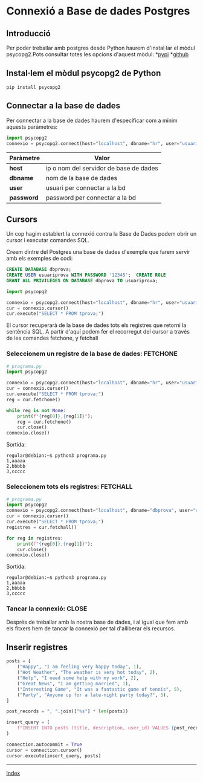 # Connexió a Base de dades Postgres

## Introducció

Per poder treballar amb postgres desde Python haurem d'instal·lar el mòdul psycopg2.Pots consultar totes les opcions d'aquest mòdul:
*[pypi](https://pypi.org/project/psycopg2/)
*[github](https://github.com/psycopg/psycopg2)



## Instal·lem el mòdul psycopg2 de Python

```
pip install psycopg2
```

## Connectar a la base de dades

Per connectar a la base de dades haurem d'especificar com a mínim aquests paràmetres:

```python
import psycopg2
connexio = psycopg2.connect(host="localhost", dbname="hr", user="usuariprova", password="12345")  
```

|Paràmetre| Valor |
|---------|-------|
|**host**| ip o nom del servidor de base de dades|
|**dbname**| nom de la base de dades|
|**user**| usuari per connectar a la bd|
|**password**| password per connectar a la bd|

## Cursors

Un cop hagim establert la connexió contra la Base de Dades podem obrir un cursor i executar comandes SQL.


Creem dintre del Postgres una base de dades d'exemple que farem servir amb els exemples de codi:

```sql
CREATE DATABASE dbprova;  
CREATE USER usuariprova WITH PASSWORD '12345';  CREATE ROLE
GRANT ALL PRIVILEGES ON DATABASE dbprova TO usuariprova;
```


```python
import psycopg2

connexio = psycopg2.connect(host="localhost", dbname="hr", user="usuariprova", password="12345")  
cur = connexio.cursor()
cur.execute("SELECT * FROM tprova;")  
```

El cursor recuperarà de la base de dades tots els registres que retorni la sentència SQL. A partir d'aquí podem fer el recorregut del cursor a través de les comandes fetchone, y fetchall

### Seleccionem un registre de la base de dades: FETCHONE


```python
# programa.py
import psycopg2

connexio = psycopg2.connect(host="localhost", dbname="hr", user="usuariprova", password="12345")  
cur = connexio.cursor()
cur.execute("SELECT * FROM tprova;")  
reg = cur.fetchone()

while reg is not None:  
    print(f"{reg[0]},{reg[1]}");  
    reg = cur.fetchone()
    cur.close()  
connexio.close()
```

Sortida:
```
regular@debian:~$ python3 programa.py
1,aaaaa  
2,bbbbb  
3,ccccc
```

### Seleccionem tots els registres: FETCHALL


```python
# programa.py
import psycopg2
connexio = psycopg2.connect(host="localhost", dbname="dbprova", user="usuariprova", password="12345")  
cur = connexio.cursor()
cur.execute("SELECT * FROM tprova;")  
registres = cur.fetchall()

for reg in registres:  
    print(f"{reg[0]},{reg[1]}");
    cur.close()  
connexio.close()
```

Sortida:
```
regular@debian:~$ python3 programa.py
1,aaaaa  
2,bbbbb  
3,ccccc
```

### Tancar la connexió: CLOSE

Després de treballar amb la nostra base de dades, i al igual que fem amb els fitxers hem de tancar la connexió per tal d'alliberar els recursos.


## Inserir registres

```python
posts = [
    ("Happy", "I am feeling very happy today", 1),
    ("Hot Weather", "The weather is very hot today", 2),
    ("Help", "I need some help with my work", 2),
    ("Great News", "I am getting married", 1),
    ("Interesting Game", "It was a fantastic game of tennis", 5),
    ("Party", "Anyone up for a late-night party today?", 3),
]

post_records = ", ".join(["%s"] * len(posts))

insert_query = (
    f"INSERT INTO posts (title, description, user_id) VALUES {post_records}"
)

connection.autocommit = True
cursor = connection.cursor()
cursor.execute(insert_query, posts)
```


***
[Index](../../../README.md)




